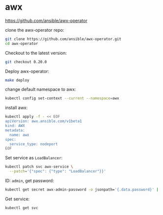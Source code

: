 # awx

https://github.com/ansible/awx-operator

clone the awx-operator repo:
```bash
git clone https://github.com/ansible/awx-operator.git
cd awx-operator
```

Checkout to the latest version:
```bash
git checkout 0.20.0
```

Deploy awx-operator:
```bash
make deploy
```

change default namespace to awx:
```bash
kubectl config set-context --current --namespace=awx
```

install awx:
```bash
kubectl apply -f - << EOF
apiVersion: awx.ansible.com/v1beta1
kind: AWX
metadata:
  name: awx
spec:
  service_type: nodeport
EOF
```

Set service as `LoadBalancer`:
```bash
kubectl patch svc awx-service \
  --patch='{"spec": {"type": "LoadBalancer"}}'
```

ID: `admin`, get password:
```bash
kubectl get secret awx-admin-password -o jsonpath='{.data.password}' | base64 -d ; echo
```

Get service:
```bash
kubectl get svc
```


